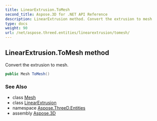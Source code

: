 ```yaml
---
title: LinearExtrusion.ToMesh
second_title: Aspose.3D for .NET API Reference
description: LinearExtrusion method. Convert the extrusion to mesh
type: docs
weight: 90
url: /net/aspose.threed.entities/linearextrusion/tomesh/
---
```

## LinearExtrusion.ToMesh method

Convert the extrusion to mesh.

```csharp
public Mesh ToMesh()
```

### See Also

* class [Mesh](../../mesh/)
* class [LinearExtrusion](../)
* namespace [Aspose.ThreeD.Entities](../../linearextrusion/)
* assembly [Aspose.3D](../../../)


